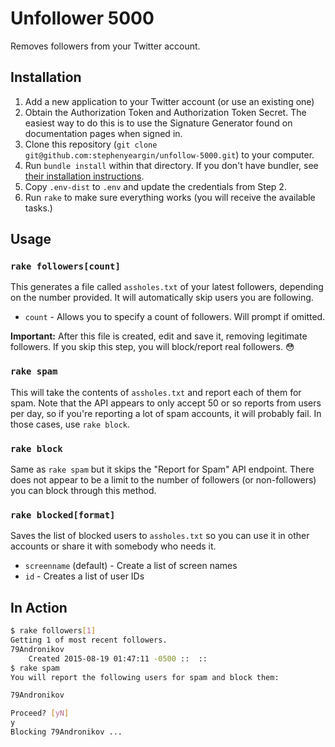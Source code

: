 # Unfollower 5000

Removes followers from your Twitter account.

## Installation

1. Add a new application to your Twitter account (or use an existing one)
2. Obtain the Authorization Token and Authorization Token Secret. The easiest way to do this is to use the Signature Generator found on documentation pages when signed in.
3. Clone this repository (`git clone git@github.com:stephenyeargin/unfollow-5000.git`) to your computer.
4. Run `bundle install` within that directory. If you don't have bundler, see [their installation instructions](http://bundler.io/#getting-started).
5. Copy `.env-dist` to `.env` and update the credentials from Step 2.
6. Run `rake` to make sure everything works (you will receive the available tasks.)

## Usage

### `rake followers[count]`

This generates a file called `assholes.txt` of your latest followers, depending on the number provided. It will automatically skip users you are following.

- `count` - Allows you to specify a count of followers. Will prompt if omitted.

**Important:** After this file is created, edit and save it, removing legitimate followers. If you skip this step, you will block/report real followers. :flushed:

### `rake spam`

This will take the contents of `assholes.txt` and report each of them for spam. Note that the API appears to only accept 50 or so reports from users per day, so if you're reporting a lot of spam accounts, it will probably fail. In those cases, use `rake block`.

### `rake block`

Same as `rake spam` but it skips the "Report for Spam" API endpoint. There does not appear to be a limit to the number of followers (or non-followers) you can block through this method.

### `rake blocked[format]`

Saves the list of blocked users to `assholes.txt` so you can use it in other accounts or share it with somebody who needs it.

- `screenname` (default) - Create a list of screen names
- `id` - Creates a list of user IDs

## In Action

```bash
$ rake followers[1]
Getting 1 of most recent followers.
79Andronikov
	Created 2015-08-19 01:47:11 -0500 ::  :: 
$ rake spam
You will report the following users for spam and block them:

79Andronikov

Proceed? [yN]
y
Blocking 79Andronikov ...
```
